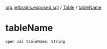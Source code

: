 [org.jetbrains.exposed.sql](../index.md) / [Table](index.md) / [tableName](.)

# tableName

`open val tableName: String`